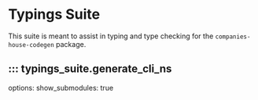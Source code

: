 # Typings Suite

This suite is meant to assist in typing and type checking
for the `companies-house-codegen` package.

## ::: typings_suite.generate_cli_ns
  options:
    show_submodules: true
